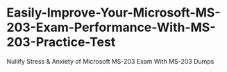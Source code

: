 # Easily-Improve-Your-Microsoft-MS-203-Exam-Performance-With-MS-203-Practice-Test
Nullify Stress &amp; Anxiety of Microsoft MS-203 Exam With MS-203 Dumps
